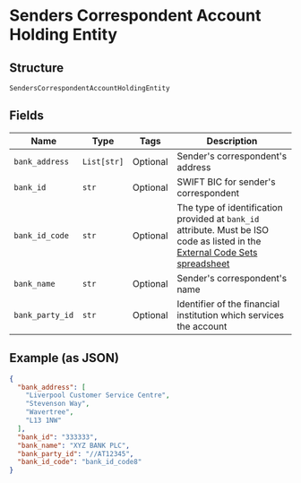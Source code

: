 
# Senders Correspondent Account Holding Entity

## Structure

`SendersCorrespondentAccountHoldingEntity`

## Fields

| Name | Type | Tags | Description |
|  --- | --- | --- | --- |
| `bank_address` | `List[str]` | Optional | Sender's correspondent's address |
| `bank_id` | `str` | Optional | SWIFT BIC for sender's correspondent |
| `bank_id_code` | `str` | Optional | The type of identification provided at `bank_id` attribute. Must be ISO code as listed in the [External Code Sets spreadsheet](https://www.iso20022.org/external_code_list.page) |
| `bank_name` | `str` | Optional | Sender's correspondent's name |
| `bank_party_id` | `str` | Optional | Identifier of the financial institution which services the account |

## Example (as JSON)

```json
{
  "bank_address": [
    "Liverpool Customer Service Centre",
    "Stevenson Way",
    "Wavertree",
    "L13 1NW"
  ],
  "bank_id": "333333",
  "bank_name": "XYZ BANK PLC",
  "bank_party_id": "//AT12345",
  "bank_id_code": "bank_id_code8"
}
```

